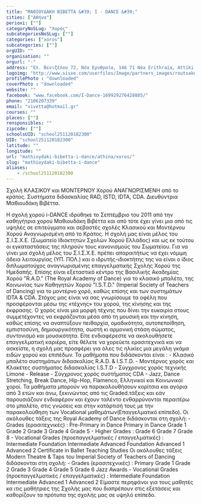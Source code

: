 ```yaml
---
title: "ΜΑΘΙΟΥΔΑΚΗ ΒΙΒΕΤΤΑ &#39; I - DANCE &#39;"
cities: ["Αθήνα"]
perioxi: [""]
categoryNoSLug: "Χορός"
subcategoriesNoSLug: [""]
categories: ["xoros"]
subcategories: [""]
orgUID: ""
organisation: ""
orgurl: "-"
address: "Ελ. Βενιζέλου 72, Νέα Ερυθραία, 146 71 Néa Erithraía, Attiki, Greece"
logoimg: "http://www.sisxe.com/userfiles/Image/partners_images/routsakouv.jpg"
profilePhoto : "downloaded"
coverPhoto : "downloaded"
website: ""
facebook: "www.facebook.com/I-Dance-169929276428885/"
phone: "2106207339"
email: "vivetta@hotmail.gr"
courses: ""
places: [""]
rensponsibles: ""
zipcode: [""]
schoolsUID: "school251120182300"
UID: "school251120182300"
latitude: ""
longitude: ""
url: "mathioydaki-bibetta-i-dance/athina/xoros/"
slug: "mathioydaki-bibetta-i-dance"
aliases:
    - /school251120182300
---
```



Σχολή ΚΛΑΣΙΚΟΥ και ΜΟΝΤΕΡΝΟΥ Χορού ΑΝΑΓΝΩΡΙΣΜΕΝΗ από το κράτος. Συστήματα διδασκαλίας RAD, ISTD, IDTA, CDA. Διευθύντρια Μαθιουδάκη Βιβέττα.

Η σχολή χορού i-DANCE ιδρύθηκε το Σεπτέμβριο του 2011 από την καθηγήτρια χορού Μαθιουδάκη Βιβέττα και από τότε έχει γίνει μια από τις υψηλές σε επιτεύγματα και σεβαστές σχολές Κλασικού και Μοντέρνου Χορού Αναγνωρισμένη από το Κράτος. Η σχολή μας είναι μέλος του Σ.Ι.Σ.Χ.Ε. (Σωματείο Ιδιοκτητών Σχολών Χορού Ελλάδος) και ως εκ τούτου οι εγκαταστάσεις της πληρούν τους κανονισμούς του Σωματείου. Για να γίνει μια σχολή μέλος του Σ.Ι.Σ.Χ.Ε. πρέπει απαραιτήτως να έχει νόμιμη άδεια λειτουργίας (ΥΠ. ΠΟΛ.) και ο ιδρυτής-ιδιοκτήτης της να είναι ο ίδιος διπλωματούχος αναγνωρισμένης επαγγελματικής Σχολής Χορού της Ημεδαπής. Επίσης είναι εξεταστικό κέντρο της Βασιλικής Ακαδημίας Χορού &quot;R.A.D.&quot; (The Royal Academy of Dance) για το κλασικό μπαλέτο, της Κοινωνίας των Καθηγητών Χορού &quot;I.S.T.D.&quot; (Imperial Society of Teachers of Dancing) για το μοντέρνο χορό, καθώς επίσης και των συστημάτων IDTA &amp; CDA. Στόχος μας είναι να σας γνωρίσουμε τα οφέλη που προσφέρονται μέσω της «τέχνης» του χορού, της κίνησης και της έκφρασης. Ο χορός είναι μια μορφή τέχνης που δίνει την ευκαιρία στους συμμετέχοντες να εκφράζονται μέσα από τη μουσική και την κίνηση, καθώς επίσης να αναπτύξουν πειθαρχία, ομαδικότητα, αυτοπεποίθηση, εμπιστοσύνη, δημιουργικότητα, σωστή κι αρμονική στάση σώματος, συντονισμό και μουσικότητα. Είτε ενδιαφέρεστε να ακολουθήσετε επαγγελματική καριέρα, είτε θέλετε να χορεύετε ερασιτεχνικά και να ασκείστε, η σχολή μας προσφέρει για όλες τις ηλικίες μια μεγάλη γκάμα ειδών χορού και επιπέδων. Τα μαθήματα που διδάσκονται είναι : - Κλασικό μπαλέτο συστημάτων διδασκαλίας R.A.D. &amp; I.S.T.D. - Μοντέρνος χορός και Κλακέτες συστήματος διδασκαλίας I.S.T.D - Σύγχρονος χορός τεχνικής Limone - Release - Σύγχρονος χορός συστήματος CDA - Jazz, Dance Stretching, Break Dance, Hip-Hop, Flamenco, Ελληνικοί και Κοινωνικοί χοροί. Τα μαθήματα μπορούν να παρακολουθήσουν κορίτσια και αγόρια από 3 ετών και άνω, ξεκινώντας από τις Graded.τάξεις και εάν παρουσιάζουν ενδιαφέρον και έχουν ταλέντο ενθαρρύνονται περαιτέρω στο μπαλέτο, στις γνώσεις και στην κατάρτισή τους με την παρακολούθηση των Vocational μαθημάτων(Επαγγελματικό επίπεδο). Οι ακόλουθες τάξεις της Royal Academy of Dance διδάσκονται στη σχολή: - Grades (ερασιτεχνικές) : Pre-Primary in Dance Primary in Dance Grade 1 Grade 2 Grade 3 Grade 4 Grade 5 - Higher Grades : Grade 6 Grade 7 Grade 8 - Vocational Grades (προεπαγγελματικές / επαγγελματικές) : Intermediate Foundation Intermediate Advanced Foundation Advanced 1 Advanced 2 Certificate in Ballet Teaching Studies Οι ακόλουθες τάξεις Modern Theatre &amp; Taps του Imperial Society of Teachers of Dancing διδάσκονται στη σχολή: - Grades (ερασιτεχνικές) : Primary Grade 1 Grade 2 Grade 3 Grade 4 Grade 5 Grade 6 Jazz Awards - Vocational Grades (προεπαγγελματικές / επαγγελματικές) : Intermediate Foundation Intermediate Advanced 1 Advanced 2 Είμαστε περηφάνοι για τους μαθητές κα ιτις μαθήτριες της Σχολής μας που διαπρέπουν στις εξετάσεις και καθορίζουν τα πρότυπα της σχολής μας σε υψηλό επίπεδο.
